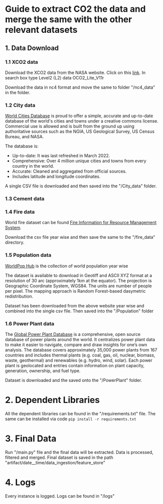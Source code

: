 # Guide to extract CO2 the data and merge the same with the other relevant datasets

## 1. Data Download
### 1.1 XCO2 data 
Download the XCO2 data from the NASA website.
Click on this [link](https://disc.gsfc.nasa.gov/). 
In search box type Level2 (L2) data OCO2_Lite_V11r

Download the data in nc4 format and move the same to folder "/nc4_data" in the folder. 

### 1.2 City data 
[World Cities Database](https://simplemaps.com/data/world-cities) is proud to offer a simple, accurate and up-to-date database of the world's cities and towns under a creative commons license. Commercial use is allowed and is built from the ground up using authoritative sources such as the NGIA, US Geological Survey, US Census Bureau, and NASA.

The database is:
- Up-to-date: It was last refreshed in March 2022.
- Comprehensive: Over 4 million unique cities and towns from every country in the world.
- Accurate: Cleaned and aggregated from official sources. 
- Includes latitude and longitude coordinates.

A single CSV file is downloaded and then saved into the "/City_data" folder.

### 1.3 Cement data 


### 1.4 Fire data 

World fire dataset can be found [Fire Information for Resource Management System](https://firms.modaps.eosdis.nasa.gov/country/).

Download the csv file year wise and then save the same to the "/fire_data" directory. 

### 1.5 Population data 

[WorldPop Hub](https://hub.worldpop.org/geodata/listing?id=75) is the collection of world population year wise

The dataset is available to download in Geotiff and ASCII XYZ format at a resolution of 30 arc (approximately 1km at the equator). 
The projection is Geographic Coordinate System, WGS84. 
The units are number of people per pixel. 
The mapping approach is Random Forest-based dasymetric redistribution.

Dataset has been downloaded from the above website year wise and combined into the single csv file. 
Then saved into the "/Population" folder  
### 1.6 Power Plant data

The [Global Power Plant Database](https://datasets.wri.org/dataset/globalpowerplantdatabase) is a comprehensive, open source database of power plants around the world. 
It centralizes power plant data to make it easier to navigate, compare and draw insights for one’s own analysis. 
The database covers approximately 35,000 power plants from 167 countries and includes thermal plants (e.g. coal, gas, oil, nuclear, biomass, waste, geothermal) and renewables (e.g. hydro, wind, solar). 
Each power plant is geolocated and entries contain information on plant capacity, generation, ownership, and fuel type.

Dataset is downloaded and the saved onto the "/PowerPlant" folder.

# 2. Dependent Libraries
All the dependent libraries can be found in the "/requirements.txt" file. 
The same can be installed via code ```pip install -r requirements.txt```

# 3. Final Data
Run "/main.py" file and the final data will be extracted. 
Data is processed, filtered and merged. 
Final dataset is saved in the path "artifact/date__time/data_ingestion/feature_store"

# 4. Logs
Every instance is logged. Logs can be found in "/logs"

